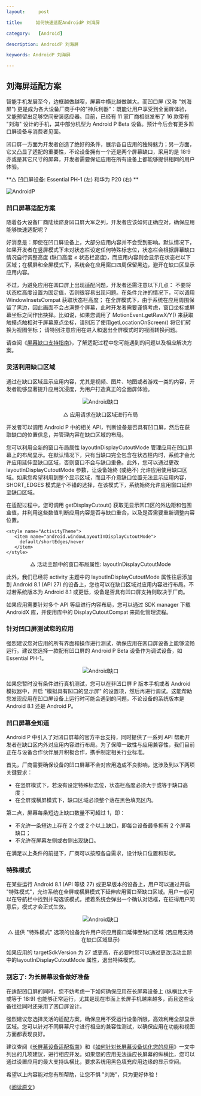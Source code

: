 ```yaml
---
layout:     post

title:     如何快速适配AndroidP 刘海屏

category:   [Android]

description: AndroidP 刘海屏

keywords: AndroidP 刘海屏

---
```




## 刘海屏适配方案

智能手机发展至今，边框越做越窄，屏幕中横比越做越大。而凹口屏 (又称 "刘海屏") 更是成为各大设备厂商手中的"神兵利器"：既能让用户享受到全面屏体验，又能预留出足够空间安装感应器。目前，已经有 11 家厂商相继发布了 16 款带有 "刘海" 设计的手机，其中部分机型为 Android P Beta 设备。预计今后会有更多凹口屏设备与消费者见面。


凹口屏一方面为开发者创造了绝好的条件，展示各自应用的独特魅力；另一方面，它又凸显了适配的重要性，不论设备拥有一个还是两个屏幕缺口，采用的是 18:9 亦或是其它尺寸的屏幕，开发者需要保证应用在所有设备上都能够提供相同的用户体验。

  
**△ 凹口屏设备: Essential PH-1 (左) 和华为 P20 (右) **


![AndroidP](http://pey51suf1.bkt.clouddn.com/androidp.jpg)


### 凹口屏幕适配方案

随着各大设备厂商陆续跻身凹口屏大军之列，开发者应该如何正确应对，确保应用能够快速适配呢？

好消息是：即使在凹口屏设备上，大部分应用内容并不会受到影响。默认情况下，如果开发者在竖屏模式下未对状态栏设定任何特殊标志位，状态栏会根据屏幕缺口情况自行调整高度 (缺口高度 ≤ 状态栏高度)，而应用内容则会显示在状态栏以下区域；在横屏和全屏模式下，系统会在应用窗口四周保留黑边，避开在缺口区显示应用内容。

不过，为避免应用在凹口屏上出现适配问题，开发者还需注意以下几点：
不要将状态栏高度设置为固定值，否则很容易出现问题。在条件允许的情况下，可以调用 WindowInsetsCompat 获取状态栏高度；
在全屏模式下，由于系统在应用周围保留了黑边，因此画面不会占满整个屏幕，此时开发者需要谨慎考虑，窗口坐标或屏幕坐标之间作出抉择。比如说，如果您调用了 MotionEvent.getRawX/Y() 来获取触摸点触相对于屏幕原点坐标，请别忘了使用getLocationOnScreen() 将它们转换为视图坐标；
请特别注意应用在进入和退出全屏模式时的视图转换问题。

请查阅《[屏幕缺口支持指南](https://developer.android.com/guide/topics/display-cutout/#best_practices_for_display_cutout_support)》，了解适配过程中您可能遇到的问题以及相应解决方案。


### 灵活利用缺口区域

通过在缺口区域显示应用内容，尤其是视频、图片、地图或者游戏一类的内容，开发者能够显著提升应用沉浸度，为用户打造真正的全面屏体验。


<center>

![Android缺口](http://pey51suf1.bkt.clouddn.com/androidp_map.jpg)

△ 应用请求在缺口区域进行布局
</center>

开发者可以调用 Android P 中的相关 API，判断设备是否具有凹口屏，然后在获取缺口的位置信息，并管理内容在缺口区域的布局。

您可以利用全新的窗口布局属性 layoutInDisplayCutoutMode 管理应用在凹口屏幕上的布局显示。在默认情况下，只有当缺口完全包含在状态栏内时，系统才会允许应用延伸至缺口区域，否则窗口不会与缺口重叠。此外，您可以通过更改 layoutInDisplayCutoutMode 参数，让设备始终 (或绝不) 允许应用使用缺口区域。如果您希望利用到整个显示区域，而且不介意缺口位置无法显示应用内容，SHORT_EDGES 模式是个不错的选择，在该模式下，系统始终允许应用窗口延伸至缺口区域。

在适配过程中，您可调用 getDisplayCutout() 获取无显示凹口区的外边距和包围盒值，并利用这些数值判断应用内容是否与缺口重合，以及是否需要重新调整内容位置。

```
<style name="ActivityTheme">
   <item name="android.windowLayoutInDisplayCutoutMode">
     default/shortEdges/never
   </item>
</style>
```

<center>

△ 活动主题中的窗口布局属性: layoutInDisplayCutoutMode

</center>

此外，我们已经将 activity 主题中的 layoutInDisplayCutoutMode 属性往后添加到 Android 8.1 (API 27) 的设备上，您也可以在缺口区域对应用内容进行布局。不过若系统版本为 Android 8.1 或更低，设备是否具有凹口屏支持则取决于厂商。

如果应用需要针对多个 API 等级进行内容布局，您可以通过 SDK manager 下载 AndroidX 库，并使用库中的 DisplayCutoutCompat 来简化管理流程。


### 针对凹口屏测试您的应用

强烈建议您对应用的所有界面和操作进行测试，确保应用在凹口屏设备上能够流畅运行。建议您选择一款配有凹口屏的 Android P Beta 设备作为调试设备，如 Essential PH-1。

<center>

![Android缺口](http://pey51suf1.bkt.clouddn.com/androidp_system.jpg)

</center>

如果您暂时没有条件进行真机测试，您可以在非凹口屏 P 版本手机或者 Android 模拟器中，开启 "模拟具有凹口的显示屏" 的设置项，然后再进行调试。这能帮助您发现应用在凹口屏设备上运行时可能会遇到的问题，不论设备的系统版本是 Android 8.1 还是 Android P。


### 凹口屏幕全知道

Android P 中引入了对凹口屏幕的官方平台支持，同时提供了一系列 API 帮助开发者在缺口区内外对应用内容进行布局。为了保障一致性与应用兼容性，我们目前正在与设备合作伙伴展开积极合作，携手制定相关行业标准。

首先，厂商需要确保设备的凹口屏幕不会对应用造成不良影响，这涉及到以下两项关键要求：

- 在竖屏模式下，若没有设定特殊标志位，状态栏高度必须大于或等于缺口高度；
- 在全屏或横屏模式下，缺口区域必须整个落在黑色填充区内。

第二点，屏幕每条短边上缺口数量不可超过 1，即：
- 不允许一条短边上存在 2 个或 2 个以上缺口，即每台设备最多拥有 2 个屏幕缺口；
- 不允许在屏幕左侧或右侧出现缺口。

在满足以上条件的前提下，厂商可以按照各自需求，设计缺口位置和形状。


### 特殊模式

在某些运行 Android 8.1 (API 等级 27) 或更早版本的设备上，用户可以通过开启 "特殊模式"，允许系统在全屏或横屏模式下延伸应用窗口至缺口区域。用户一般可以在导航栏中找到并勾选该模式，接着系统会弹出一个确认对话框，在征得用户同意后，模式才会正式生效。

<center>

![Android缺口](http://pey51suf1.bkt.clouddn.com/androidp_landspace.jpg)


△ 提供 "特殊模式" 选项的设备允许用户将应用窗口延伸至缺口区域 (若应用支持在缺口区域显示)

</center>

如果应用的 targetSdkVersion 为 27 或更高，在必要时您可以通过更改活动主题中的layoutInDisplayCutoutMode 属性，退出特殊模式。

### 别忘了: 为长屏幕设备做好准备

在适配凹口屏的同时，您不妨考虑一下如何确保应用在长屏幕设备上 (纵横比大于或等于 18:9) 也能够正常运行，尤其是现在市面上长屏手机越来越多，而且这些设备往往同时还采用了凹口屏设计。

强烈建议您选择灵活的适配方案，确保应用不受运行设备所限，高效利用全部显示区域。您可以针对不同屏幕尺寸进行相应的兼容性测试，以确保应用在功能和视图方面都表现良好。

建议查阅《[长屏幕设备适配指南](https://mp.weixin.qq.com/s/mSD0Wup5gHZr19VPmpXD-g)》和《[如何针对长屏幕设备优化您的应用](https://mp.weixin.qq.com/s/mSD0Wup5gHZr19VPmpXD-g)》一文中列出的几项建议，进行相应开发。如果您的应用无法适应长屏幕的纵横比，您可以通过设置应用的最大支持纵横比，要求系统用黑色填充应用边缘的显示空间。

希望以上内容能对您有所帮助，让您不惧 "刘海"，只为更好体验！

《[阅读原文](https://mp.weixin.qq.com/s/mSD0Wup5gHZr19VPmpXD-g)》





